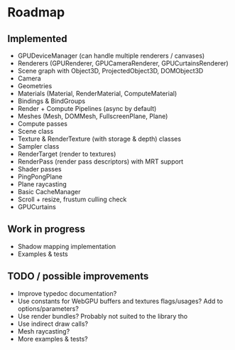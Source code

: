 # Roadmap

## Implemented

- GPUDeviceManager (can handle multiple renderers / canvases)
- Renderers (GPURenderer, GPUCameraRenderer, GPUCurtainsRenderer)
- Scene graph with Object3D, ProjectedObject3D, DOMObject3D
- Camera
- Geometries
- Materials (Material, RenderMaterial, ComputeMaterial)
- Bindings & BindGroups
- Render + Compute Pipelines (async by default)
- Meshes (Mesh, DOMMesh, FullscreenPlane, Plane)
- Compute passes
- Scene class
- Texture & RenderTexture (with storage & depth) classes
- Sampler class
- RenderTarget (render to textures)
- RenderPass (render pass descriptors) with MRT support
- Shader passes
- PingPongPlane
- Plane raycasting
- Basic CacheManager
- Scroll + resize, frustum culling check
- GPUCurtains

## Work in progress

- Shadow mapping implementation
- Examples & tests

## TODO / possible improvements

- Improve typedoc documentation?
- Use constants for WebGPU buffers and textures flags/usages? Add to options/parameters?
- Use render bundles? Probably not suited to the library tho
- Use indirect draw calls?
- Mesh raycasting?
- More examples & tests?